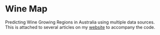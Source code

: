 # Wine Map
Predicting Wine Growing Regions in Australia using multiple data sources.
This is attached to several articles on my [website](https://mmerryweather.github.io/) to accompany the code.
